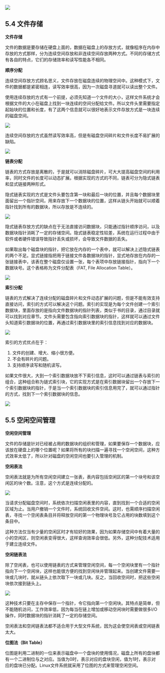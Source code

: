 ![](./img/C5/5-3/3.png)



<div style="page-break-after: always;"></div>

## 5.4 文件存储

**文件存储**

文件的数据是要存储在硬盘上面的，数据在磁盘上的存放方式，就像程序在内存中存放的方式那样，分为连续空间存放和非连续空间存放两种方式。不同的存储方式有各自的特点，它们的存储效率和读写性能各不相同。



**顺序分配**

连续空间存放方式顾名思义，文件存放在磁盘连续的物理空间中。这种模式下，文件的数据都是紧密相连，读写效率很高，因为一次磁盘寻道就可以读出整个文件。

使用连续存放的方式有一个前提，必须先知道一个文件的大小，这样文件系统才会根据文件的大小在磁盘上找到一块连续的空间分配给文件。所以文件头里需要指定起始块的位置和长度，有了这两个信息就可以很好地表示文件存放方式是一块连续的磁盘空间。

![](./img/C5/5-4/1.png)

连续空间存放的方式虽然读写效率高，但是有磁盘空间碎片和文件长度不易扩展的缺陷。

![](./img/C5/5-4/2.png)



**链表分配**

链表的方式存放是离散的，于是就可以消除磁盘碎片，可大大提高磁盘空间的利用率，同时文件的长度可以动态扩展。根据实现的方式的不同，链表可分为隐式链表和显式链接两种形式。

隐式链表实现的方式是文件头要包含第一块和最后一块的位置，并且每个数据块里面留出一个指针空间，用来存放下一个数据块的位置，这样从链头开始就可以顺着指针找到所有的数据块，所以存放是不连续的。

![](./img/C5/5-4/3.png)

隐式链表存放方式的缺点在于无法直接访问数据块，只能通过指针顺序访问，以及数据块指针消耗了一定的存储空间。隐式链表稳定性较差，系统在运行过程中由于软件或者硬件错误导致指针丢失或损坏，会导致文件数据的丢失。

如果取出每个磁盘块的指针，把它放在内存的一个表中，就可以解决上述隐式链表的两个不足。显式链接指把用于链接文件各数据块的指针，显式地存放在内存的一张链接表中，该表在整个磁盘仅设置一张，每个表项中存放链接指针，指向下一个数据块号。这个表格称为文件分配表（FAT, File Allocation Table）。

![](./img/C5/5-4/4.png)



**索引分配**

链表的方式解决了连续分配的磁盘碎片和文件动态扩展的问题，但是不能有效支持直接访问，索引的方式可以解决这个问题。索引的实现是为每个文件创建一个索引数据块，里面存放的是指向文件数据块的指针列表，类似于书的目录，通过目录就可以找到对应章节。文件头需要包含指向索引数据块的指针，这样就可以通过文件头知道索引数据块的位置，再通过索引数据块里的索引信息找到对应的数据块。

![](./img/C5/5-4/5.png)

索引的方式优点在于：

1. 文件的创建、增大、缩小很方便。
2. 不会有碎片的问题。
3. 支持顺序读写和随机读写。

如果文件很大，大到一个索引数据块放不下索引信息，这时可以通过链表与索引的组合，这种组合称为链式索引块，它的实现方式是在索引数据块留出一个存放下一个索引数据块的指针，于是当一个索引数据块的索引信息用完了，就可以通过指针的方式，找到下一个索引数据块的信息。

![](./img/C5/5-4/6.png)

<div style="page-break-after: always;"></div>

## 5.5 空闲空间管理

**空闲空间管理**

文件的存储是针对已经被占用的数据块的组织和管理，如果要保存一个数据块，应该放在硬盘上的哪个位置呢？如果将所有的块扫描一遍寻找一个空闲空间，这种方式效率太低了，所以针对磁盘的空闲空间也要引入管理的机制。



**空闲表法**

空闲表法就是为所有空闲空间建立一张表，表内容包括空闲区的第一个块号和该空闲区的块个数。注意，这个方式是连续分配的。

![](./img/C5/5-5/1.png)

当请求分配磁盘空间时，系统依次扫描空闲表里的内容，直到找到一个合适的空闲区域为止。当用户撤销一个文件时，系统回收文件空间。这时，也需顺序扫描空闲表，寻找一个空闲表条目并将释放空间的第一个物理块号及它占用的块数填到这个条目中。

这种方法仅当有少量的空闲区时才有较好的效果，因为如果存储空间中有着大量的小的空闲区，则空闲表变得很大，这样查询效率会很低。另外，这种分配技术适用于建立连续文件。



**空闲链表法**

除了空闲表，也可以使用链表的方式来管理空闲空间，每一个空闲块里有一个指针指向下一个空闲块，这样也能很方便的找到空闲块并管理起来。当创建文件需要一块或几块时，就从链头上依次取下一块或几块。反之，当回收空间时，把这些空闲块依次接到链头上。

![](./img/C5/5-5/2.png)

这种技术只要在主存中保存一个指针，令它指向第一个空闲块。其特点是简单，但不能随机访问，工作效率低，因为每当在链上增加或移动空闲块时需要做很多I/O操作，同时数据块的指针消耗了一定的存储空间。

空闲表法和空闲链表法都不适合用于大型文件系统，因为这会使空闲表或空闲链表太大。



**位图法（Bit Table）**

位图是利用二进制的一位来表示磁盘中一个盘块的使用情况，磁盘上所有的盘块都有一个二进制位与之对应。当值为0时，表示对应的盘块空闲，值为1时，表示对应的盘块已分配。Linux文件系统就采用了位图的方式来管理空闲空间。
